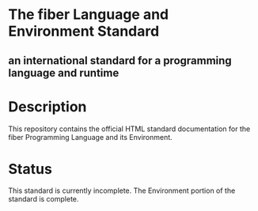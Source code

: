 The fiber Language and Environment Standard
===
an international standard for a programming language and runtime
---

# Description

This repository contains the official HTML standard documentation for the fiber Programming Language and its Environment.

# Status

This standard is currently incomplete.
The Environment portion of the standard is complete.
